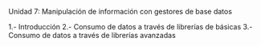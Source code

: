 Unidad 7: Manipulación de información con gestores de base datos

1.- Introducción
2.- Consumo de datos a través de librerías de básicas
3.- Consumo de datos a través de librerías avanzadas 